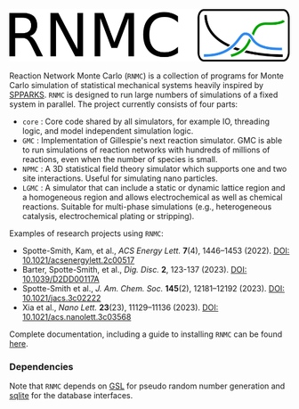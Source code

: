 <img src="./logo.png">

Reaction Network Monte Carlo (`RNMC`) is a collection of programs for Monte Carlo simulation of statistical mechanical systems heavily inspired by [SPPARKS](https://spparks.sandia.gov/). `RNMC` is designed to run large numbers of simulations of a fixed system in parallel. The project currently consists of four parts:
- `core` : Core code shared by all simulators, for example IO, threading logic, and model independent simulation logic.
- `GMC` : Implementation of Gillespie's next reaction simulator. GMC is able to run simulations of reaction networks with hundreds of millions of reactions, even when the number of species is small.
- `NPMC` : A 3D statistical field theory simulator which supports one and two site interactions. Useful for simulating nano particles.
- `LGMC` : A simulator that can include a static or dynamic lattice region and a homogeneous region and allows electrochemical as well as chemical reactions. Suitable for multi-phase simulations (e.g., heterogeneous catalysis, electrochemical plating or stripping).

Examples of research projects using `RNMC`:
- Spotte-Smith, Kam, et al., *ACS Energy Lett.* **7**(4), 1446–1453 (2022). [DOI: 10.1021/acsenergylett.2c00517](https://doi.org/10.1021/acsenergylett.2c00517)
- Barter, Spotte-Smith, et al., *Dig. Disc.* **2**, 123-137 (2023). [DOI: 10.1039/D2DD00117A](https://doi.org/10.1039/D2DD00117A)
- Spotte-Smith et al., *J. Am. Chem. Soc.* **145**(2), 12181–12192 (2023). [DOI: 10.1021/jacs.3c02222](https://doi.org/10.1021/jacs.3c02222)
- Xia et al., *Nano Lett.* **23**(23), 11129–11136 (2023). [DOI: 10.1021/acs.nanolett.3c03568](https://doi.org/10.1021/acs.nanolett.3c03568)

Complete documentation, including a guide to installing `RNMC` can be found [here](https://blaugroup.github.io/RNMC/).

### Dependencies

Note that `RNMC` depends on [GSL](https://www.gnu.org/software/gsl/) for pseudo random number generation and [sqlite](https://www.sqlite.org/index.html) for the database interfaces.